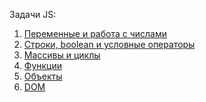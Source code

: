 Задачи JS:

<ol>
  <li><a href="https://github.com/mariakisel/variables-and-numbers-SB">Переменные и работа с числами</a></li>
  <li><a href="https://github.com/mariakisel/string-boolean-conditionals-SB">Строки, boolean и условные операторы</a></li>
  <li><a href="https://github.com/mariakisel/arrays-and-loops-SB">Массивы и циклы</a></li>
  <li><a href="https://github.com/mariakisel/functions-SB">Функции</a></li>
  <li><a href="https://github.com/mariakisel/objects-SB">Объекты</a></li>
  <li><a href="https://github.com/mariakisel/dom-basics-SB">DOM</a></li>
</ol>
